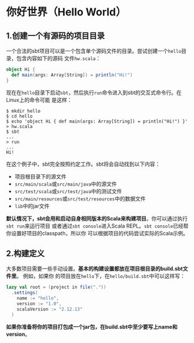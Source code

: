 你好世界（Hello World）
================================================================================
## 1.创建一个有源码的项目目录
一个合法的sbt项目可以是一个包含单个源码文件的目录。尝试创建一个`hello`目录，包含内容如下的源码
文件`hw.scala`：
```scala
object Hi {
  def main(args: Array[String]) = println("Hi!")
}
```
现在在`hello`目录下启动`sbt`，然后执行`run`命令进入到sbt的交互式命令行。在Linux上的命令可能
是这样：
```shell
$ mkdir hello
$ cd hello
$ echo 'object Hi { def main(args: Array[String]) = println("Hi!") }' > hw.scala
$ sbt
...
> run
...
Hi!
```
在这个例子中，sbt完全按照约定工作。sbt将会自动找到以下内容：
+ 项目根目录下的源文件
+ `src/main/scala`或`src/main/java`中的源文件
+ `src/test/scala`或`src/test/java`中的测试文件
+ `src/main/resources`或`src/test/resources`中的数据文件
+ `lib`中的jar文件

**默认情况下，sbt会用和启动自身相同版本的Scala来构建项目**。你可以通过执行`sbt run`来运行项目
或者通过`sbt console`进入Scala REPL。`sbt console`已经帮你设置好项目的classpath，所以你
可以根据项目的代码尝试实际的Scala示例。

## 2.构建定义
大多数项目需要一些手动设置。**基本的构建设置都放在项目根目录的build.sbt文件里**。 例如，如果你
的项目放在`hello`下，在`hello/build.sbt`中可以这样写：
```scala
lazy val root = (project in file("."))
  .settings(
    name := "hello",
    version := "1.0",
    scalaVersion := "2.12.13"
  )
```
**如果你准备将你的项目打包成一个jar包，在build.sbt中至少要写上name和version**。